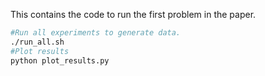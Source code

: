 This contains the code to run the first problem in the paper.

```bash
#Run all experiments to generate data.
./run_all.sh
#Plot results
python plot_results.py
```